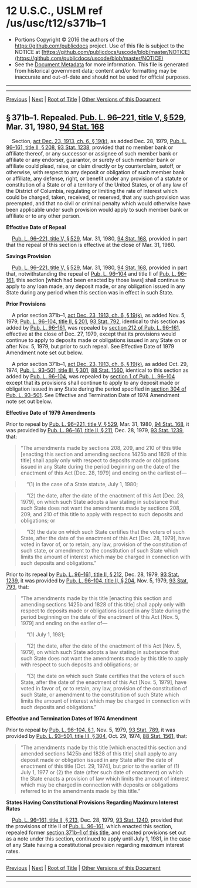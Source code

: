 ---
---

# 12 U.S.C., USLM ref /us/usc/t12/s371b–1

* Portions Copyright © 2016 the authors of the https://github.com/publicdocs project.
  Use of this file is subject to the NOTICE at [https://github.com/publicdocs/uscode/blob/master/NOTICE](https://github.com/publicdocs/uscode/blob/master/NOTICE)
* See the [Document Metadata](././../../../../..//README.md) for more information.
  This file is generated from historical government data; content and/or formatting may be inaccurate and out-of-date and should not be used for official purposes.

----------
----------

[Previous](./../../../../..//us/usc/t12/ch3/schX/m__us_usc_t12_s371b.md) | [Next](./../../../../..//us/usc/t12/ch3/schX/m__us_usc_t12_s371b–2.md) | [Root of Title](./../../../../../) | [Other Versions of this Document](https://publicdocs.github.io/go/links?ns=uslm&ref=%2Fus%2Fusc%2Ft12%2Fs371b%E2%80%931)

## § 371b–1. Repealed. [Pub. L. 96–221, title V, § 529][/us/pl/96/221/s529], Mar. 31, 1980, [94 Stat. 168][/us/stat/94/168]

    Section, [act Dec. 23, 1913, ch. 6, § 19(k)][/us/act/1913-12-23/ch6/s19/k], as added Dec. 28, 1979, [Pub. L. 96–161, title II, § 208][/us/pl/96/161/s208], [93 Stat. 1238][/us/stat/93/1238], provided that no member bank or affiliate thereof, or any successor or assignee of such member bank or affiliate or any endorser, guarantor, or surety of such member bank or affiliate could plead, raise, or claim directly or by counterclaim, setoff, or otherwise, with respect to any deposit or obligation of such member bank or affiliate, any defense, right, or benefit under any provision of a statute or constitution of a State or of a territory of the United States, or of any law of the District of Columbia, regulating or limiting the rate of interest which could be charged, taken, received, or reserved, that any such provision was preempted, and that no civil or criminal penalty which would otherwise have been applicable under such provision would apply to such member bank or affiliate or to any other person.

 __Effective Date of Repeal__ 

    [Pub. L. 96–221, title V, § 529][/us/pl/96/221/s529], Mar. 31, 1980, [94 Stat. 168][/us/stat/94/168], provided in part that the repeal of this section is effective at the close of Mar. 31, 1980.

 __Savings Provision__ 

    [Pub. L. 96–221, title V, § 529][/us/pl/96/221/s529], Mar. 31, 1980, [94 Stat. 168][/us/stat/94/168], provided in part that, notwithstanding the repeal of [Pub. L. 96–104][/us/pl/96/104] and title II of [Pub. L. 96–161][/us/pl/96/161], this section \[which had been enacted by those laws\] shall continue to apply to any loan made, any deposit made, or any obligation issued in any State during any period when this section was in effect in such State.

 __Prior Provisions__ 

    A prior section 371b–1, [act Dec. 23, 1913, ch. 6, § 19(k)][/us/act/1913-12-23/ch6/s19/k], as added Nov. 5, 1979, [Pub. L. 96–104, title II, § 201][/us/pl/96/104/s201], [93 Stat. 792][/us/stat/93/792], identical to this section as added by [Pub. L. 96–161][/us/pl/96/161], was repealed by [section 212 of Pub. L. 96–161][/us/pl/96/161/s212], effective at the close of Dec. 27, 1979, except that its provisions would continue to apply to deposits made or obligations issued in any State on or after Nov. 5, 1979, but prior to such repeal. See Effective Date of 1979 Amendment note set out below.

    A prior section 371b–1, [act Dec. 23, 1913, ch. 6, § 19(k)][/us/act/1913-12-23/ch6/s19/k], as added Oct. 29, 1974, [Pub. L. 93–501, title III, § 301][/us/pl/93/501/s301], [88 Stat. 1560][/us/stat/88/1560], identical to this section as added by [Pub. L. 96–104][/us/pl/96/104], was repealed by [section 1 of Pub. L. 96–104][/us/pl/96/104/s1] except that its provisions shall continue to apply to any deposit made or obligation issued in any State during the period specified in [section 304 of Pub. L. 93–501][/us/pl/93/501/s304]. See Effective and Termination Date of 1974 Amendment note set out below.

 __Effective Date of 1979 Amendments__ 

Prior to repeal by [Pub. L. 96–221, title V, § 529][/us/pl/96/221/s529], Mar. 31, 1980, [94 Stat. 168][/us/stat/94/168], it was provided by [Pub. L. 96–161, title II, § 211][/us/pl/96/161/s211], Dec. 28, 1979, [93 Stat. 1239][/us/stat/93/1239], that: 

> “The amendments made by sections 208, 209, and 210 of this title \[enacting this section and amending sections 1425b and 1828 of this title\] shall apply only with respect to deposits made or obligations issued in any State during the period beginning on the date of the enactment of this Act \[Dec. 28, 1979\] and ending on the earliest of—

>     “(1) in the case of a State statute, July 1, 1980;

>     “(2) the date, after the date of the enactment of this Act \[Dec. 28, 1979\], on which such State adopts a law stating in substance that such State does not want the amendments made by sections 208, 209, and 210 of this title to apply with respect to such deposits and obligations; or

>     “(3) the date on which such State certifies that the voters of such State, after the date of the enactment of this Act \[Dec. 28, 1979\], have voted in favor of, or to retain, any law, provision of the constitution of such state, or amendment to the constitution of such State which limits the amount of interest which may be charged in connection with such deposits and obligations.”

Prior to its repeal by [Pub. L. 96–161, title II, § 212][/us/pl/96/161/s212], Dec. 28, 1979, [93 Stat. 1239][/us/stat/93/1239], it was provided by [Pub. L. 96–104, title II, § 204][/us/pl/96/104/s204], Nov. 5, 1979, [93 Stat. 793][/us/stat/93/793], that: 

> “The amendments made by this title \[enacting this section and amending sections 1425b and 1828 of this title\] shall apply only with respect to deposits made or obligations issued in any State during the period beginning on the date of the enactment of this Act \[Nov. 5, 1979\] and ending on the earlier of—

>     “(1) July 1, 1981;

>     “(2) the date, after the date of the enactment of this Act \[Nov. 5, 1979\], on which such State adopts a law stating in substance that such State does not want the amendments made by this title to apply with respect to such deposits and obligations; or

>     “(3) the date on which such State certifies that the voters of such State, after the date of the enactment of this Act \[Nov. 5, 1979\], have voted in favor of, or to retain, any law, provision of the constitution of such State, or amendment to the constitution of such State which limits the amount of interest which may be charged in connection with such deposits and obligations.”

 __Effective and Termination Dates of 1974 Amendment__ 

Prior to repeal by [Pub. L. 96–104, § 1][/us/pl/96/104/s1], Nov. 5, 1979, [93 Stat. 789][/us/stat/93/789], it was provided by [Pub. L. 93–501, title III, § 304][/us/pl/93/501/s304], Oct. 29, 1974, [88 Stat. 1561][/us/stat/88/1561], that: 

> “The amendments made by this title \[which enacted this section and amended sections 1425b and 1828 of this title\] shall apply to any deposit made or obligation issued in any State after the date of enactment of this title \[Oct. 29, 1974\], but prior to the earlier of (1) July 1, 1977 or (2) the date (after such date of enactment) on which the State enacts a provision of law which limits the amount of interest which may be charged in connection with deposits or obligations referred to in the amendments made by this title.”

 __States Having Constitutional Provisions Regarding Maximum Interest Rates__ 

    [Pub. L. 96–161, title II, § 213][/us/pl/96/161/s213], Dec. 28, 1979, [93 Stat. 1240][/us/stat/93/1240], provided that the provisions of title II of [Pub. L. 96–161][/us/pl/96/161], which enacted this section, repealed former [section 371b–1 of this title][/us/usc/t12/s371b–1], and enacted provisions set out as a note under this section, continued to apply until July 1, 1981, in the case of any State having a constitutional provision regarding maximum interest rates.

----------

[Previous](./../../../../..//us/usc/t12/ch3/schX/m__us_usc_t12_s371b.md) | [Next](./../../../../..//us/usc/t12/ch3/schX/m__us_usc_t12_s371b–2.md) | [Root of Title](./../../../../../) | [Other Versions of this Document](https://publicdocs.github.io/go/links?ns=uslm&ref=%2Fus%2Fusc%2Ft12%2Fs371b%E2%80%931)

----------
----------

[/us/pl/96/221/s529]: https://publicdocs.github.io/go/links?ns=uslm&ref=%2Fus%2Fpl%2F96%2F221%2Fs529
[/us/stat/94/168]: https://publicdocs.github.io/go/links?ns=uslm&ref=%2Fus%2Fstat%2F94%2F168
[/us/act/1913-12-23/ch6/s19/k]: https://publicdocs.github.io/go/links?ns=uslm&ref=%2Fus%2Fact%2F1913-12-23%2Fch6%2Fs19%2Fk
[/us/pl/96/161/s208]: https://publicdocs.github.io/go/links?ns=uslm&ref=%2Fus%2Fpl%2F96%2F161%2Fs208
[/us/stat/93/1238]: https://publicdocs.github.io/go/links?ns=uslm&ref=%2Fus%2Fstat%2F93%2F1238
[/us/pl/96/221/s529]: https://publicdocs.github.io/go/links?ns=uslm&ref=%2Fus%2Fpl%2F96%2F221%2Fs529
[/us/stat/94/168]: https://publicdocs.github.io/go/links?ns=uslm&ref=%2Fus%2Fstat%2F94%2F168
[/us/pl/96/221/s529]: https://publicdocs.github.io/go/links?ns=uslm&ref=%2Fus%2Fpl%2F96%2F221%2Fs529
[/us/stat/94/168]: https://publicdocs.github.io/go/links?ns=uslm&ref=%2Fus%2Fstat%2F94%2F168
[/us/pl/96/104]: https://publicdocs.github.io/go/links?ns=uslm&ref=%2Fus%2Fpl%2F96%2F104
[/us/pl/96/161]: https://publicdocs.github.io/go/links?ns=uslm&ref=%2Fus%2Fpl%2F96%2F161
[/us/act/1913-12-23/ch6/s19/k]: https://publicdocs.github.io/go/links?ns=uslm&ref=%2Fus%2Fact%2F1913-12-23%2Fch6%2Fs19%2Fk
[/us/pl/96/104/s201]: https://publicdocs.github.io/go/links?ns=uslm&ref=%2Fus%2Fpl%2F96%2F104%2Fs201
[/us/stat/93/792]: https://publicdocs.github.io/go/links?ns=uslm&ref=%2Fus%2Fstat%2F93%2F792
[/us/pl/96/161]: https://publicdocs.github.io/go/links?ns=uslm&ref=%2Fus%2Fpl%2F96%2F161
[/us/pl/96/161/s212]: https://publicdocs.github.io/go/links?ns=uslm&ref=%2Fus%2Fpl%2F96%2F161%2Fs212
[/us/act/1913-12-23/ch6/s19/k]: https://publicdocs.github.io/go/links?ns=uslm&ref=%2Fus%2Fact%2F1913-12-23%2Fch6%2Fs19%2Fk
[/us/pl/93/501/s301]: https://publicdocs.github.io/go/links?ns=uslm&ref=%2Fus%2Fpl%2F93%2F501%2Fs301
[/us/stat/88/1560]: https://publicdocs.github.io/go/links?ns=uslm&ref=%2Fus%2Fstat%2F88%2F1560
[/us/pl/96/104]: https://publicdocs.github.io/go/links?ns=uslm&ref=%2Fus%2Fpl%2F96%2F104
[/us/pl/96/104/s1]: https://publicdocs.github.io/go/links?ns=uslm&ref=%2Fus%2Fpl%2F96%2F104%2Fs1
[/us/pl/93/501/s304]: https://publicdocs.github.io/go/links?ns=uslm&ref=%2Fus%2Fpl%2F93%2F501%2Fs304
[/us/pl/96/221/s529]: https://publicdocs.github.io/go/links?ns=uslm&ref=%2Fus%2Fpl%2F96%2F221%2Fs529
[/us/stat/94/168]: https://publicdocs.github.io/go/links?ns=uslm&ref=%2Fus%2Fstat%2F94%2F168
[/us/pl/96/161/s211]: https://publicdocs.github.io/go/links?ns=uslm&ref=%2Fus%2Fpl%2F96%2F161%2Fs211
[/us/stat/93/1239]: https://publicdocs.github.io/go/links?ns=uslm&ref=%2Fus%2Fstat%2F93%2F1239
[/us/pl/96/161/s212]: https://publicdocs.github.io/go/links?ns=uslm&ref=%2Fus%2Fpl%2F96%2F161%2Fs212
[/us/stat/93/1239]: https://publicdocs.github.io/go/links?ns=uslm&ref=%2Fus%2Fstat%2F93%2F1239
[/us/pl/96/104/s204]: https://publicdocs.github.io/go/links?ns=uslm&ref=%2Fus%2Fpl%2F96%2F104%2Fs204
[/us/stat/93/793]: https://publicdocs.github.io/go/links?ns=uslm&ref=%2Fus%2Fstat%2F93%2F793
[/us/pl/96/104/s1]: https://publicdocs.github.io/go/links?ns=uslm&ref=%2Fus%2Fpl%2F96%2F104%2Fs1
[/us/stat/93/789]: https://publicdocs.github.io/go/links?ns=uslm&ref=%2Fus%2Fstat%2F93%2F789
[/us/pl/93/501/s304]: https://publicdocs.github.io/go/links?ns=uslm&ref=%2Fus%2Fpl%2F93%2F501%2Fs304
[/us/stat/88/1561]: https://publicdocs.github.io/go/links?ns=uslm&ref=%2Fus%2Fstat%2F88%2F1561
[/us/pl/96/161/s213]: https://publicdocs.github.io/go/links?ns=uslm&ref=%2Fus%2Fpl%2F96%2F161%2Fs213
[/us/stat/93/1240]: https://publicdocs.github.io/go/links?ns=uslm&ref=%2Fus%2Fstat%2F93%2F1240
[/us/pl/96/161]: https://publicdocs.github.io/go/links?ns=uslm&ref=%2Fus%2Fpl%2F96%2F161
[/us/usc/t12/s371b–1]: https://publicdocs.github.io/go/links?ns=uslm&ref=%2Fus%2Fusc%2Ft12%2Fs371b%E2%80%931



